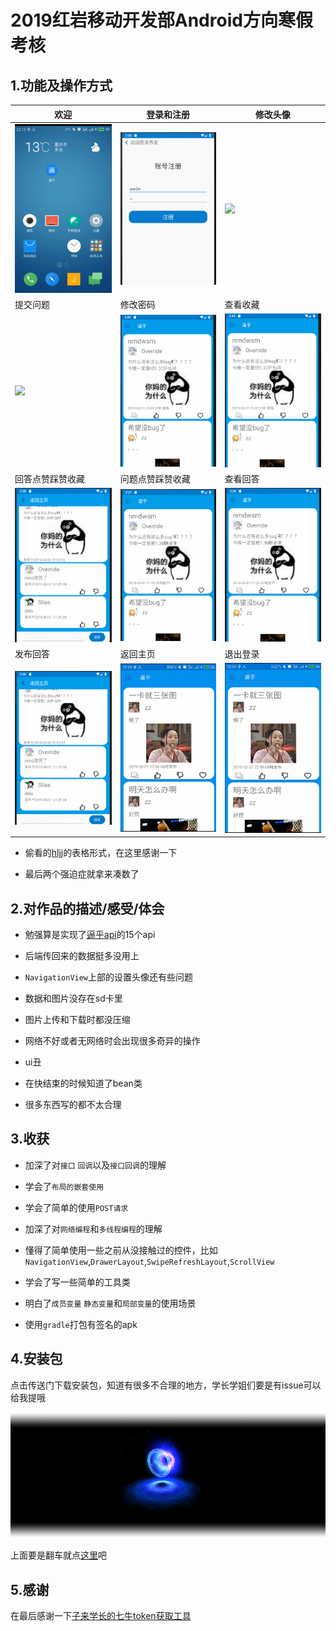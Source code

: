 # 2019红岩移动开发部Android方向寒假考核

## 1.功能及操作方式

|欢迎|登录和注册|修改头像|
|---|---|---|
|<img src="gif/welcome.gif" with="220">|<img src="gif/registerAndLogin.gif" with="220">|<img src="gif/changeAvatar.gif" with="220">|
|提交问题|修改密码|查看收藏|
|<img src="gif/quiz.gif" with="220">|<img src="gif/changePassword.gif" with="220">|<img src="gif/seeFavorite.gif" with="220">|
|回答点赞踩赞收藏|问题点赞踩赞收藏|查看回答|
|<img src="gif/answerExcitingAndNaive.gif" with="220">|<img src="gif/excitingAndNaiveAndFavorite.gif" with="220">|<img src="gif/answerList.gif" with="220">|
|发布回答|返回主页|退出登录|
|<img src="gif/answer.gif" with="220">|<img src="gif/backToMain.gif" with="220">|<img src="gif/exit.gif" with="220">|

- 偷看的[hljj](https://github.com/Override0330)的表格形式，在这里感谢一下

- 最后两个强迫症就拿来凑数了 

## 2.对作品的描述/感受/体会

* 勉强算是实现了[逼乎api](https://github.com/jay68/bihu_web/wiki/逼乎API文档)的15个api

* 后端传回来的数据挺多没用上

* `NavigationView`上部的设置头像还有些问题

* 数据和图片没存在sd卡里

* 图片上传和下载时都没压缩

* 网络不好或者无网络时会出现很多奇异的操作

* ui丑

* 在快结束的时候知道了bean类

* 很多东西写的都不太合理

## 3.收获

* 加深了对`接口` `回调`以及`接口回调`的理解

* 学会了`布局的嵌套使用`

* 学会了简单的使用`POST请求`

* 加深了对`网络编程`和`多线程编程`的理解

* 懂得了简单使用一些之前从没接触过的控件，比如`NavigationView`,`DrawerLayout`,`SwipeRefreshLayout`,`ScrollView`

* 学会了写一些简单的工具类

* 明白了`成员变量` `静态变量`和`局部变量`的使用场景

* 使用`gradle`打包有签名的apk

## 4.安装包

点击传送门下载安装包，知道有很多不合理的地方，学长学姐们要是有issue可以给我提哦

[<img src="gif/portal.gif">](https://github.com/JAEFORIGHT/AndroidWinterVacationAssessment/blob/master/release/BiHu_release_JAEFORIGHT.apk)

上面要是翻车就点[这里](https://github.com/JAEFORIGHT/AndroidWinterVacationAssessment/blob/master/release/BiHu_release_JAEFORIGHT.apk)吧

## 5.感谢

在最后感谢一下[子来学长的七牛token获取工具](https://github.com/Zzzia/qiniuToken)
